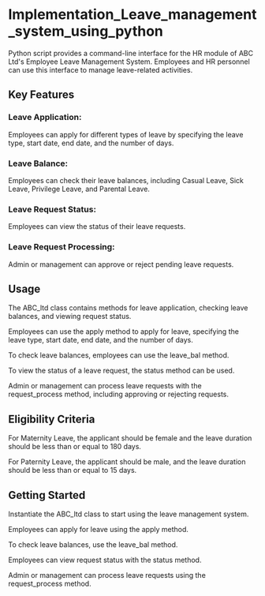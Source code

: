 # Implementation_Leave_management_system_using_python
Python script provides a command-line interface for the HR module of ABC Ltd's Employee Leave Management System. Employees and HR personnel can use this interface to manage leave-related activities.
## Key Features
### Leave Application: 
Employees can apply for different types of leave by specifying the leave type, start date, end date, and the number of days.

### Leave Balance: 
Employees can check their leave balances, including Casual Leave, Sick Leave, Privilege Leave, and Parental Leave.

### Leave Request Status: 
Employees can view the status of their leave requests.

### Leave Request Processing: 
Admin or management can approve or reject pending leave requests.

## Usage
The ABC_ltd class contains methods for leave application, checking leave balances, and viewing request status.

Employees can use the apply method to apply for leave, specifying the leave type, start date, end date, and the number of days.

To check leave balances, employees can use the leave_bal method.

To view the status of a leave request, the status method can be used.

Admin or management can process leave requests with the request_process method, including approving or rejecting requests.

## Eligibility Criteria
For Maternity Leave, the applicant should be female and the leave duration should be less than or equal to 180 days.

For Paternity Leave, the applicant should be male, and the leave duration should be less than or equal to 15 days.

## Getting Started
Instantiate the ABC_ltd class to start using the leave management system.

Employees can apply for leave using the apply method.

To check leave balances, use the leave_bal method.

Employees can view request status with the status method.

Admin or management can process leave requests using the request_process method.
